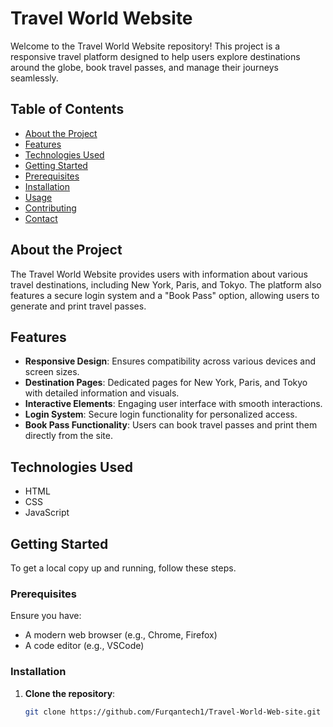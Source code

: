 # Travel World Website

Welcome to the Travel World Website repository! This project is a responsive travel platform designed to help users explore destinations around the globe, book travel passes, and manage their journeys seamlessly.

## Table of Contents

- [About the Project](#about-the-project)
- [Features](#features)
- [Technologies Used](#technologies-used)
- [Getting Started](#getting-started)
- [Prerequisites](#prerequisites)
- [Installation](#installation)
- [Usage](#usage)
- [Contributing](#contributing)
- [Contact](#contact)

## About the Project

The Travel World Website provides users with information about various travel destinations, including New York, Paris, and Tokyo. The platform also features a secure login system and a "Book Pass" option, allowing users to generate and print travel passes.

## Features

- **Responsive Design**: Ensures compatibility across various devices and screen sizes.
- **Destination Pages**: Dedicated pages for New York, Paris, and Tokyo with detailed information and visuals.
- **Interactive Elements**: Engaging user interface with smooth interactions.
- **Login System**: Secure login functionality for personalized access.
- **Book Pass Functionality**: Users can book travel passes and print them directly from the site.

## Technologies Used

- HTML
- CSS
- JavaScript

## Getting Started

To get a local copy up and running, follow these steps.

### Prerequisites

Ensure you have:

- A modern web browser (e.g., Chrome, Firefox)
- A code editor (e.g., VSCode)

### Installation

1. **Clone the repository**:

   ```bash
   git clone https://github.com/Furqantech1/Travel-World-Web-site.git

